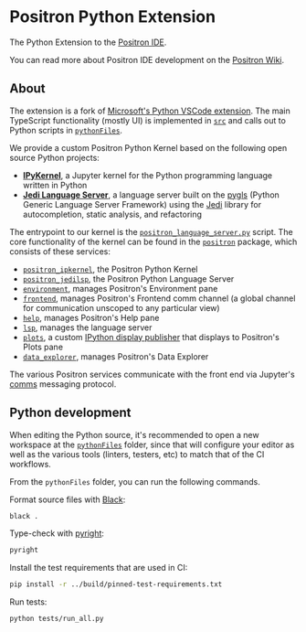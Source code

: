 # Positron Python Extension

The Python Extension to the [Positron IDE](https://github.com/rstudio/positron).

You can read more about Positron IDE development on the [Positron Wiki](https://connect.rstudioservices.com/positron-wiki).

## About

The extension is a fork of [Microsoft's Python VSCode extension](https://github.com/microsoft/vscode-python). The main TypeScript functionality (mostly UI) is implemented in [`src`](../src) and calls out to Python scripts in [`pythonFiles`](../pythonFiles).

We provide a custom Positron Python Kernel based on the following open source Python projects:

- [**IPyKernel**](https://github.com/ipython/ipykernel), a Jupyter kernel for the Python programming language written in Python
- [**Jedi Language Server**](https://github.com/pappasam/jedi-language-server), a language server built on the [pygls](https://github.com/openlawlibrary/pygls) (Python Generic Language Server Framework) using the [Jedi](https://github.com/davidhalter/jedi) library for autocompletion, static analysis, and refactoring

The entrypoint to our kernel is the [`positron_language_server.py`](../pythonFiles/positron_language_server.py) script. The core functionality of the kernel can be found in the [`positron`](../pythonFiles/positron/) package, which consists of these services:

- [`positron_ipkernel`](../pythonFiles/positron/positron_ipkernel.py), the Positron Python Kernel
- [`positron_jedilsp`](../pythonFiles/positron/positron_jedilsp.py), the Positron Python Language Server
- [`environment`](../pythonFiles/positron/environment.py), manages Positron's Environment pane
- [`frontend`](../pythonFiles/positron/frontend.py), manages Positron's Frontend comm channel (a global channel for communication unscoped to any particular view)
- [`help`](../pythonFiles/positron/help.py), manages Positron's Help pane
- [`lsp`](../pythonFiles/positron/lsp.py), manages the language server
- [`plots`](../pythonFiles/positron/plots.py), a custom [IPython display publisher](https://github.com/ipython/ipython/blob/main/IPython/core/displaypub.py) that displays to Positron's Plots pane
- [`data_explorer`](../pythonFiles/positron/data_explorer.py), manages Positron's Data Explorer

The various Positron services communicate with the front end via Jupyter's [comms](https://connect.rstudioservices.com/content/59a1f153-dcd8-44ac-849b-3371829b7002/positron-architecture.html#comms-and-ui-bindings) messaging protocol.

## Python development

When editing the Python source, it's recommended to open a new workspace at the [`pythonFiles`](../pythonFiles) folder, since that will configure your editor as well as the various tools (linters, testers, etc) to match that of the CI workflows.

From the `pythonFiles` folder, you can run the following commands.

Format source files with [Black](https://github.com/psf/black):

```sh
black .
```

Type-check with [pyright](https://github.com/microsoft/pyright):

```sh
pyright
```

Install the test requirements that are used in CI:

```sh
pip install -r ../build/pinned-test-requirements.txt
```

Run tests:

```sh
python tests/run_all.py
```
